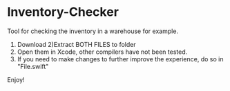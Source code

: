 # Inventory-Checker
Tool for checking the inventory in a warehouse for example.
1) Download
2)Extract BOTH FILES to folder
3) Open them in Xcode, other compilers have not been tested.
4) If you need to make changes to further improve the experience, do so in "File.swift"

Enjoy!
